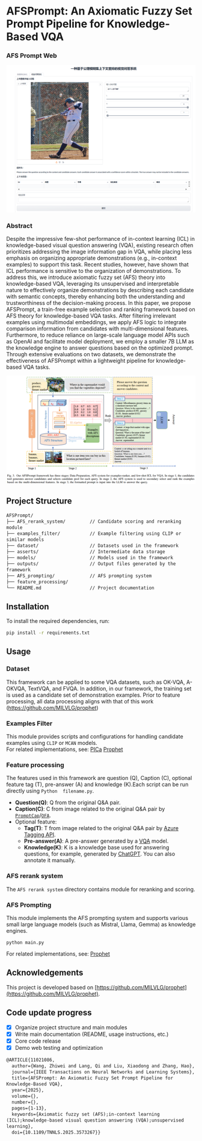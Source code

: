 # AFSPrompt: An Axiomatic Fuzzy Set Prompt Pipeline for Knowledge-Based VQA
### AFS Prompt Web
![Web](./docs/afsprompt_web.png)

### Abstract
Despite the impressive few-shot performance of in-context learning (ICL) in knowledge-based visual question answering (VQA), existing research often prioritizes addressing the image information gap in VQA, while placing less emphasis on organizing appropriate demonstrations (e.g., in-context examples) to support this task. 
Recent studies, however, have shown that ICL performance is sensitive to the organization of demonstrations. To address this, we introduce axiomatic fuzzy set (AFS) theory into knowledge-based VQA, leveraging its unsupervised and interpretable nature to effectively organize demonstrations by describing each candidate with semantic concepts,
thereby enhancing both the understanding and trustworthiness of the decision-making process. In this paper, we propose AFSPrompt, a train-free example selection and ranking framework based on AFS theory for knowledge-based VQA tasks. After filtering irrelevant examples using multimodal embeddings, we apply AFS logic to integrate comparison information from candidates with multi-dimensional features. Furthermore, to reduce reliance on large-scale language model APIs such as OpenAI and facilitate model deployment, we employ a smaller 7B LLM as the knowledge engine to answer questions based on the optimized prompt. Through extensive evaluations on two datasets, we demonstrate the effectiveness of AFSPrompt within a lightweight pipeline for knowledge-based VQA tasks. 

![AFSPrompt](./docs/afsprompt.png)
## Project Structure
```plantuml
AFSPrompt/
├── AFS_rerank_system/         // Candidate scoring and reranking module
├── examples_filter/           // Example filtering using CLIP or similar models
├── dataset/                   // Datasets used in the framework
├── asserts/                   // Intermediate data storage
├── models/                    // Models used in the framework
├── outputs/                   // Output files generated by the framework
├── AFS_prompting/             // AFS prompting system
├── feature_processing/
└── README.md                  // Project documentation
```

## Installation

To install the required dependencies, run:

```bash
pip install -r requirements.txt
```
## Usage

### Dataset
This framework can be applied to some VQA datasets, such as OK-VQA, A-OKVQA, TextVQA, and FVQA.
In addition, in our framework, the training set is used as a candidate set of demonstration examples.
Prior to feature processing, all data processing aligns with that of this work (https://github.com/MILVLG/prophet)

### Examples Filter
This module provides scripts and configurations for handling candidate examples using `CLIP` or `MCAN` models.  
For related implementations, see: [PICa](https://github.com/microsoft/PICa) [Prophet](https://github.com/MILVLG/prophet)

### Feature processing
The features used in this framework are question (Q), Caption (C), optional feature tag (T), pre-answer (A) and knowledge (K).Each script can be run directly using `Python  filename.py`.
- **Question(Q)**: Q from the original Q&A pair.
- **Caption(C)**: C from image related to the original Q&A pair by [`PromptCap`](https://huggingface.co/tifa-benchmark/promptcap-coco-vqa)/[`OFA`](https://github.com/OFA-Sys/OFA).
- Optional feature:
  - **Tag(T)**: T from image related to the original Q&A pair by [Azure Tagging API](https://learn.microsoft.com/en-us/azure/ai-services/computer-vision/concept-tagging-images).
  - **Pre-answer(A)**: A pre-answer generated by a [VQA](https://github.com/MILVLG/prophet) model.
  - **Knowledge(K)**: K is a knowledge base used for answering questions, for example, generated by [ChatGPT](https://openai.com/index/chatgpt/). You can also annotate it manually.

### AFS rerank system
The `AFS rerank system` directory contains module for reranking and scoring.

### AFS Prompting
This module implements the AFS prompting system and supports various small large language models (such as Mistral, Llama, Gemma) as knowledge engines.  
```
python main.py
```
For related implementations, see: [Prophet](https://github.com/MILVLG/prophet)

## Acknowledgements
This project is developed based on [https://github.com/MILVLG/prophet](https://github.com/MILVLG/prophet).

## Code update progress
- [x] Organize project structure and main modules  
- [x] Write main documentation (README, usage instructions, etc.)  
- [x] Core code release  
- [x] Demo web testing and optimization  

```bibte
@ARTICLE{11021086,
  author={Wang, Zhiwei and Lang, Qi and Liu, Xiaodong and Zhang, Hao},
  journal={IEEE Transactions on Neural Networks and Learning Systems}, 
  title={AFSPrompt: An Axiomatic Fuzzy Set Prompt Pipeline for Knowledge-Based VQA}, 
  year={2025},
  volume={},
  number={},
  pages={1-13},
  keywords={Axiomatic fuzzy set (AFS);in-context learning (ICL);knowledge-based visual question answering (VQA);unsupervised learning},
  doi={10.1109/TNNLS.2025.3573267}}

```




